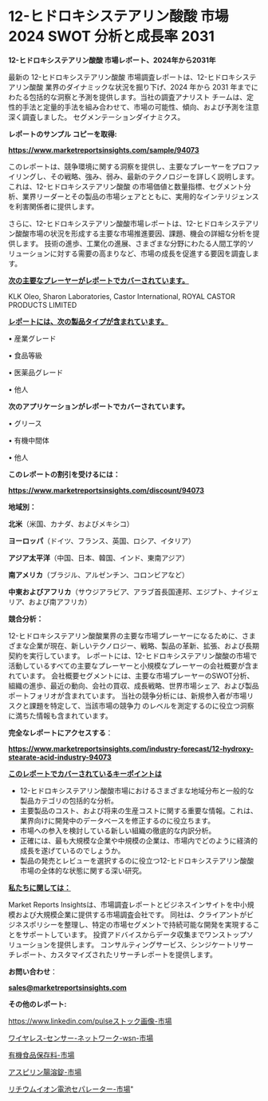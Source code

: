 # 12-ヒドロキシステアリン酸酸 市場 2024 SWOT 分析と成長率 2031

<strong>12-ヒドロキシステアリン酸酸 市場レポート、2024年から2031年</strong>

最新の 12-ヒドロキシステアリン酸酸 市場調査レポートは、12-ヒドロキシステアリン酸酸 業界のダイナミックな状況を掘り下げ、2024 年から 2031 年までにわたる包括的な洞察と予測を提供します。当社の調査アナリスト チームは、定性的手法と定量的手法を組み合わせて、市場の可能性、傾向、および予測を注意深く調査しました。 セグメンテーションダイナミクス。



<strong>レポートのサンプル コピーを取得:</strong> <a href=https://www.marketreportsinsights.com/sample/94073>

<strong><u>https://www.marketreportsinsights.com/sample/94073</u></strong></a>

このレポートは、競争環境に関する洞察を提供し、主要なプレーヤーをプロファイリングし、その戦略、強み、弱み、最新のテクノロジーを詳しく説明します。 これは、12-ヒドロキシステアリン酸酸 の市場価値と数量指標、セグメント分析、業界リーダーとその製品の市場シェアとともに、実用的なインテリジェンスを利害関係者に提供します。

さらに、12-ヒドロキシステアリン酸酸市場レポートは、12-ヒドロキシステアリン酸酸市場の状況を形成する主要な市場推進要因、課題、機会の詳細な分析を提供します。 技術の進歩、工業化の進展、さまざまな分野にわたる人間工学的ソリューションに対する需要の高まりなど、市場の成長を促進する要因を調査します。



<strong><u>次の主要なプレーヤーがレポートでカバーされています。</u></strong>

KLK Oleo, Sharon Laboratories, Castor International, ROYAL CASTOR PRODUCTS LIMITED



<strong><u><b>レポートには、次の製品タイプが含まれています。</b></u></strong>

• 産業グレード

• 食品等級

• 医薬品グレード

• 他人



<strong><b>次のアプリケーションがレポートでカバーされています。</b></strong>

• グリース

• 有機中間体

• 他人



<strong><b>このレポートの割引を受けるには：</b></strong><a href=https://www.marketreportsinsights.com/discount/94073>

<strong><u>https://www.marketreportsinsights.com/discount/94073</u></strong></a>



<strong>地域別：</strong>



<strong>北米</strong>（米国、カナダ、およびメキシコ）



<strong>ヨーロッパ</strong>（ドイツ、フランス、英国、ロシア、イタリア）



<strong>アジア太平洋</strong>（中国、日本、韓国、インド、東南アジア）



<strong>南アメリカ</strong>（ブラジル、アルゼンチン、コロンビアなど）



<strong>中東およびアフリカ</strong>（サウジアラビア、アラブ首長国連邦、エジプト、ナイジェリア、および南アフリカ）



<strong>競合分析：</strong>

12-ヒドロキシステアリン酸酸業界の主要な市場プレーヤーになるために、さまざまな企業が現在、新しいテクノロジー、戦略、製品の革新、拡張、および長期契約を実行しています。 レポートには、12-ヒドロキシステアリン酸酸の市場で活動しているすべての主要なプレーヤーと小規模なプレーヤーの会社概要が含まれています。 会社概要セグメントには、主要な市場プレーヤーのSWOT分析、組織の進歩、最近の動向、会社の買収、成長戦略、世界市場シェア、および製品ポートフォリオが含まれています。 当社の競争分析には、新規参入者が市場リスクと課題を特定して、当該市場の競争力 のレベルを測定するのに役立つ洞察に満ちた情報も含まれています。



<strong>完全なレポートにアクセスする</strong>：

<a href=https://www.marketreportsinsights.com/industry-forecast/12-hydroxy-stearate-acid-industry-94073>

<strong><u>https://www.marketreportsinsights.com/industry-forecast/12-hydroxy-stearate-acid-industry-94073</u></strong></a>



<strong><u><b>このレポートでカバーされているキーポイントは</b></u></strong>
<ul>
  <li>12-ヒドロキシステアリン酸酸市場におけるさまざまな地域分布と一般的な製品カテゴリの包括的な分析。</li>
  <li>主要製品のコスト、および将来の生産コストに関する重要な情報。これは、業界向けに開発中のデータベースを修正するのに役立ちます。</li>
  <li>市場への参入を検討している新しい組織の徹底的な内訳分析。</li>
  <li>正確には、最も大規模な企業や中規模の企業は、市場内でどのように経済的成長を遂げているのでしょうか。</li>
  <li>製品の発売とレビューを選択するのに役立つ12-ヒドロキシステアリン酸酸市場の全体的な状態に関する深い研究。</li>
</ul>


<strong><u><b>私たちに関しては：</b></u></strong>

Market Reports Insightsは、市場調査レポートとビジネスインサイトを中小規模および大規模企業に提供する市場調査会社です。 同社は、クライアントがビジネスポリシーを整理し、特定の市場セグメントで持続可能な開発を実現することをサポートしています。 投資アドバイスからデータ収集までワンストップソリューションを提供します。 コンサルティングサービス、シンジケートリサーチレポート、カスタマイズされたリサーチレポートを提供します。



<strong><b>お問い合わせ</b></strong>：

<a href=mailto:sales@marketreportsinsights.com>

<strong><u>sales@marketreportsinsights.com</u></strong></a>



<strong>その他のレポート:</strong>

<a href=https://www.linkedin.com/pulseストック画像-市場-2030-年までの需要に焦点を当てた-2023-年調査レポート-pr-news-hub-lkgsf/>https://www.linkedin.com/pulseストック画像-市場</a>

<a href=https://www.linkedin.com/pulse/ワイヤレス-センサー-ネットワーク-wsn-市場-2023-推進要因と成長機会-duapf/>ワイヤレス-センサー-ネットワーク-wsn-市場</a>

<a href=https://www.linkedin.com/pulse/有機食品保存料-市場-2023-推進要因と成長機会-2030-analytics-achievers-24-analysis-6xojf/>有機食品保存料-市場</a>

<a href=https://www.linkedin.com/pulse/アスピリン腸溶錠-市場-2023-swot-分析と成長率-2030-7cy2f/>アスピリン腸溶錠-市場</a>

<a href=https://www.linkedin.com/pulse/リチウムイオン電池セパレーター-市場-2023-推進要因と成長機会-2030-jcjof/>リチウムイオン電池セパレーター-市場</a>"
